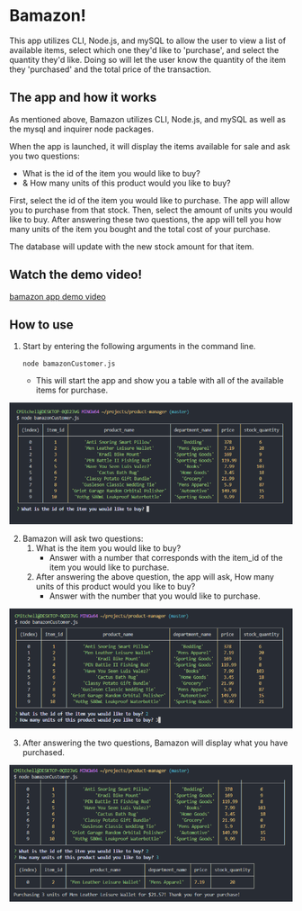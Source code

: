# Bamazon!

This app utilizes CLI, Node.js, and mySQL to allow the user to view a list of available items, select which one they'd like to 'purchase', and select the quantity they'd like. Doing so will let the user know the quantity of the item they 'purchased' and the total price of the transaction.

## The app and how it works

As mentioned above, Bamazon utilizes CLI, Node.js, and mySQL as well as the mysql and inquirer node packages.

When the app is launched, it will display the items available for sale and ask you two questions:

*   What is the id of the item you would like to buy?
*   & How many units of this product would you like to buy?

First, select the id of the item you would like to purchase. The app will allow you to purchase from that stock. Then, select the amount of units you would like to buy. After answering these two questions, the app will tell you how many units of the item you bought and the total cost of your purchase.

The database will update with the new stock amount for that item.

## Watch the demo video!

[bamazon app demo video](https://youtu.be/vHZxqrzQhx4)

## How to use

1.  Start by entering the following arguments in the command line.
    ```
    node bamazonCustomer.js
    ```
    -   This will start the app and show you a table with all of the available items for purchase. 


![alt text](./images/launch.png "app at launch")


2.  Bamazon will ask two questions:
    1.  What is the item you would like to buy?
        -   Answer with a number that corresponds with the item_id of the item you would like to purchase.
    2.  After answering the above question, the app will ask, How many units of this product would you like to buy?
        -   Answer with the number that you would like to purchase.


![alt text](./images/questions.png "app questions")


3.  After answering the two questions, Bamazon will display what you have purchased.


![alt text](./images/purchased.png "app questions")